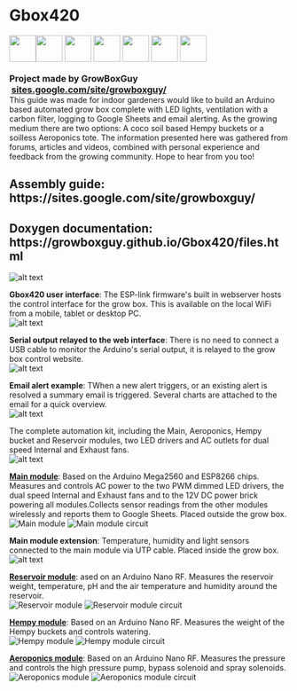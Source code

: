 # Gbox420
<div>
<div><img width="48" height="48" src="https://lh3.googleusercontent.com/GAoRKaB09BobBln1BQgRHL0qmbfyTmnMn6_6JBmCVZ3gvUuCOzhRep7HkBYL4_bWqa5Vk70W7dgq_t5vgwisNYon5yXiM0hbBoUauYdnv9ujxtkVrn5hB4SXhT2X-nWb7BS4Bo_-fL-Pj2TLdzMcbJN4597KkEvYGrqv6CtPy_wf06wc9t1WN2jL5lbhWHdvkleKIU6Hpp1AXPjOI_3c9lY0jpIdEtcjbOZ3fYIgrEvm1HO7JrAbyllYIgpSpZlMr6uUQh2h6PuA9tDSb8-V3NmMuvRtOQi5qfH6rJKrOBv5oNN4_t-C-V3BLKjXqx82oAmP65RAnH1Y3EXG8FbuEsQvqYcWiEp9iaNeuYbjokQoVM8h61Gh1cPr717j0D1GjEYhYzba32UvVZ3iXiVr1zmonOw810HP5oTWhc-o0mNdW211dhs80tvOyaggxKGX_I7r5kcak9nK7PSP3ppAi-wjrsqhW0UBiRvsyHwpHRfIu-A0lbnQ4ukwWiw28dnBPQMZUu8rLAXVNRnBjoAPU5udjLwyCUyCeU6YjUlC9TTe7QpbTZCrVueTaytD3GOqtP2dKg2wZse3CCGPrnNq2vg5DpRV4Qb0sOBv8oyJzKfdWLCMgYJYTw9rpYg6Y3zgUjJWqmLdX3upj8an069FddUa33Sgb6YhQe6NSz1sdW7cq_-8zYosD0RmeavL4t3sfpNDXw95OOmQJ0LEFKRZSa3PBApRvl2GIOpNmLI2Li_QSw-y=s671-no" style="display:inline;float:left" >
<a href="https://www.patreon.com/growboxguy"><img width="48" height="48" src="https://lh3.googleusercontent.com/GHPlhe8VfY4Bwtg0xPO2Z0vdj1QjcInJd8pSQlZHVNmcEry7a44A8c9n4vJENgvMfwfqiuSF5-r8Jt324yv1LbDqJ70KtNvuH1LoRdnB03zqYryHgyazXlNNcXEric6bc6L2oDBFgkgaf5dDMw-yN1bpwUH2LBxXsRCNcRxFIv3X0RPMYpVVGpNxss1nHn4kXa1q_pHEY2DuX0cZa5UWsUTAJ0Sywxg4UOgeBF-W1ZZULQcJz-mLp3WHEQY7uKLyYW31IElYZgV0jVBFeOdBG_w6gb1WPegvAbF-GiNVdd1Bxr9pqU6B2B34mKVFVamCzhs49XfDpKFr80euXu31na0A5opoYt5pyiChodO-5RCTP6b6FLv1tikkEf2eV22nXxo0JAz3zZcfq4FnF8VLcnh5mKUJ5cHvluSjSYYztooej6YrHeTTSXIxTtJqLp-2shRKQCEAFYzxIvmkTPB4_tWFQStGqzyG4IbH8mPU68BoMtlkfXCLv3o-_vAp86OZXyM4x1VxFHaaGXBtuHVuSbKMJMXoCVulSgnLzfI_t0o1KUTnL4NppO7IcP1fddVruJCdZkALn6Hzs8kN7DzwtfgXmBJmOkGCRsUZmoTHBO7pKHsYEA4XX9GrWFUOqjRIPyxH_z6dPWhFuSowl97T5kQHSwiHQ6x8cOgiMEtS2zEcRVVjdI0eLPYvJrhRiFj72L5KxXAYpuDWV2k7o5fwmHZTv9eYXbva3h5UlbKqeqYSvI9-=s64-no" style="border:none;margin:0;padding:0px"></a>
<a href="https://www.facebook.com/Gbox420-1495966037151416/"><img width="48" height="48" src="https://lh3.googleusercontent.com/5-3WUctaz5bM6p4FSrgZQOfbUv3bAzDI8SWXO59JCJnmWB9B_Glvn-n3gxj9Esj9BA0plBv4zxPY-eI24YjOWGm67z6dhr8vD7csTTz3V5hBxeL8aOWbfHyV3vmcA_e2lZBaFWYqDWRJqRVfW6qgXg4AspXGp9aF6S5R9HkcXcbgJ0M7teV127_Mq9bCYkjYV1cTtTojFKk7pv-igxHvr0ZPQoiLX-xBQm8sowRyhOBm4iUukEkzzCHnc3fmMGAxDCaqWzLi04rKWY9uVQ8ys4GuPjTs-m-iaoiCcLG7GloROhuBsPgx_Zq274eretllISsepyI9N2Pb-2AO4yXvYB88Cfc_R7a69w85Bq3fZUs-qtNFgtJ01mvIDs6nHdkpfZGeHoCxhuml-RX8JTXdBC3fogBeb9G_QNxo1ocSAVdPyG4BtaQyhcr0hsYLG1hvhWF_ekPFm-7dn-PLI7l3jTiRzQDW7BlRgdepMcGV-Ao0WwwWVHFombqSlHJ9wLjFaZo9Mmb8dtoUdd5zFgC-qzHYq3XfBhwDRscFpnFtpPJVAEN2d-d7szO3htVqKaEU1UTwcSZ4bN_y5AosItWk4z_0MIe_YxH--LxXohAxvkiaDyFwrvQwiGnYRqkPb3LVn8_4IqAY0UALYkBF8wssVInql86ErRgtW_CS0eIbKHbVa2byRQAybqPC-FEi5AWfb0SOkiyyAa7B32lyWdRVn_Kog-pbOxijBZA2la6GusXsAl9Q=s64-no" style="border:none;margin:0;padding:0px"></a>
<a href="https://github.com/growboxguy/Gbox420"><img width="48" height="48" src="https://lh3.googleusercontent.com/SyX8-29ti5GHL0sm2ADuliHQr11MeGtYXDV_UVuw5WjS0NhrwZcMq4bupWRK30-Plc9hVYbr8rHQpononX3ufMIXvEyluHYWm0d-htsAYiO_Jw5SpGrM5VmcB9AMqecvDSJhX_jLwtWDqbHz9Q68DstgrvxsqU3Ld6fP57TRhC6pLilAnSSj8bOfODG9aCOfk5xrCvEKZ2wQkvLCPZcqrsIBF1VsKdw2OqPr16oIdlu7aGozoHm7saAEDCewUyhWHAPDhyoig2dK1dl1LIYwzL6s9_oFY6TINAfVyPdF261XCNTy3uu7vfrg-zxVPm5xLznIruv0obiel9VOD_5mcAIyMVnhb4f_zfJL3VG_bxw7YEkC0TugtW0YRbOFnPdZyL2lqhbz1E4RbDWwKIdlXmKhUGM6u0QIJQ4V-_UWMK3j9QitWTf0Sxc8xF1hcYh74S3n5hLycv_BZiU6Iy8qCCbdD63x0FmpGnGI58bx77GIxLDAQvyS7JOVtzV0zKApj5nQT70HwAL8Sgb96-WYsOKzsdPVJ0iPQNommV1BBGMQRDVYlQclK7_VL8TxgLsozycrRn2uIxWfTfdkYSAHFmWXT-56PjF1C9IIVgwuNzLoSzEe5fLYsFzRqPxHMqPbvx0IGh0XeVvQRQQQqTbnVnzGSWlhhzuY96DvX8J8Kx-PKfpyFQn2c4j7tMBGSsTQD6dveFSmcDc9MtcdN1p7oiX5Ehq2vhPY2NvPHRRLUcZwWZbl=s64-no" style="border:none;margin:0;padding:0px"></a>
<a href="https://www.tumblr.com/blog/growboxguy"><img width="48" height="48" src="https://lh3.googleusercontent.com/iAo64-k09uJ70KcPngaxSGVpRWL9BRklB6V4trYxchPlYAjdGEKmnkuh5Oa_TFBK42KSfmpL2DN9nAo13WtSXOKDlV_W1YH3CZSYcm6yR1i-p4ePzG6D_lGn3RvtBUR0I8OjH8_jMVctwc5kf7t1uM6vau3J_Qp0uekfz7HaShgWVqCMmLalSC-4iZ7Kcf16p_GTYcClD7KFMUdecmQIsC1gwYT5C0P1WPJU-vvWUIHdhGsicnHtIVovT8bGGDDGQNmZmZycdMw6z0PoDHQxuv7SL3u7HMQ7RC7EIW2AOtPXTtPQ-NdTMEhhc2nlNjI9CzIClWPWVOEZxHF5N8YOQcjx-eqpuaEvSQ67z4aWWo28U95U3MoReCoxUi5HLSjaTv85ZkTvFy2DxNM-CCgnNelp_JpYEEu3qi9CHC8T4Rv6zwi9QR0FQ0ajLXkrwJeaNKwtEXPBel-zqZ8olwwrGyoMyL0tKDQagVf_7desHQ8vbRoas7hClbxD9yeMGf1C4Y2SAKAruaCrbGVXY3KWSXie5rWt5jXCiN_AqU3unGLEPeJl34ztyYDOPXz4cRtMfGYe3lEvKEuyrcncxa4imoiYFJScw7x6o_WQ9AvgsMD2XzvkOQQGakSO3V0-tjaBnhNB3izXdv0nPt76v4l9UYdlFj1fjZO6372_8SId69SNI0InHX4q03j0w8jFZYC_CZsVAvPo6g8ER_L5ZjSjKaKjH5O9UYjTjv3Csv5MB0rLiQZr=s64-no" style="border:none;margin:0;padding:0px"></a>
<a href="https://twitter.com/growboxguy"><img width="48" height="48" src="https://lh3.googleusercontent.com/FqZZp565u6acGUU7-9IZXllx4RPhKOupR5QjdJQZUzfbgL3K14abRlFmJqhfF8opA9w-I47YFG8pPPlgTuYjk1PceR_YBTzh6DrBGZuwGZmbi4PMdCvlT4lLNPtqFG9v1MC7GlOddLrnOObPhT3UgHC4ipO-VjAO_rHxVuWG4WmqRoN45qvNP4BFBh1pdSHYMPu5At-DuWrxZpDhRl-TdWEXIgLD_WJUuKVITvkVhVkgqG9NcRPzA5AwUl3q0aqreSVlpILWaFgxbIAYsw-wt-X4Vj6dudbW0mvXDrI8S-al1GPHg4TKbdWykkcM81TaXxR9sZUEYA8ZICgBBPnN1wmNk-BAN0HyJkxE4XdLnSkx0WXJCIrxvjHcF2y4U4HEviFVfoNS1wK-piI6n60oYa0oNFtOZUUkQ0k0h3jVjCA1KmF4yNcFay4GOW84I20lYRgKuNPEmmmwRhZiT2UC5gyTY_6WDxSrKglP9qgaLhVGXrhQlRBvoi7YiLbZVrSHzHvLwDXVwBFf4dv-RLDLuxRyDtRTsNCNArUdDXUCaIyhouZ-Gbvr5sYT4Jhg1vTlUppfmCmECvYUIL4GGS9Rra84Xmi2v46q4djWgVmcSm_PzIZnhq0JPI5ORgtajv-2n3HGdCbl0lkNOTKZ__89eEt2Aw3uzipnq4yp-_GO_qKeTCVVGK11idmQ__OUCThVUFv03uoBQowH0gsfvS-bxzOa_4_MVq_f9E_7QhL_z2iosnA9=s64-no" style="border:none;margin:0;padding:0px"></a>
<a href="mailto:GrowBoxGuy@gmail.com"><img width="48" height="48" src="https://lh3.googleusercontent.com/5ZNZaVhanhR6XGvxz_7A9Fr5JU8QtaAgMLWZJX41U7UxSgR4u2pR0TNjR0K2Ntv-Bad_jndUaDW65695nIy4lpMDAa4ssEJ6EX24Qp4BQXv1dYKRp84udEAt7G-UC8yZr054mNNyvCKq0hpnm0KDIJ-bDRBRxfK6DtqnI2YxG7N1PYniKXhsJYUlQSvGPwhRphoS_St9yrLDqIg8sYPGoIoLqXBfgHW5f4oYBa3OMIhKKwzB4bMYH1JgD_HfLiGwXSuR1qvqSRj9b-qjdmgVa_uNRH-wlIJcQ4QsSF2CAknddJtwURm64mNwlodvnSFkpnvimWbHUoQMM77GP48xdGygIr0jBJgbyYsQOvUcJDUF_Un_tWNkF-x2W9Gw-KXxHFAPP7fuczenGsQL2gmNCAR15R2JLJwt1CTpwfgBhbzTYoyW00PpLfkTWrfowSkFXnVuvhMa9ADsYZzq1uvp_Wz6KWrEa1iOi7CbRtFNY3Sg01maUeArYDd_DM0xFG3q43V9vKb0Bld3U7nyDoZ_R9hGfiQ8ZdD8BhXNoberDuuTl-SPRFrUeKjmFmtPuP7WdidQb6Gw5nFElBvBMCZX1kjplIluK8Y5VffxHBZRCrYTRyVyolvcNlpQtVWdOW-jxSjVP0qRrpARJIGjjU1KUUeVIxBEFUxefbP3UhOr2FvUGNh5BeIJVi5rCuaImxp1lL2zy2Mf4z9fZoVMp-ukaJMsiRQ1ACzJn89b-QybW67whYw2=s64-no" style="border:none;margin:0;padding:0px"></a>
</div><br>
<div style="display:inline!important">
<b style="font-size:16px">Project made by GrowBoxGuy</font><br>		
&nbsp;<a href="http://sites.google.com/site/growboxguy/">sites.google.com/site/growboxguy/</a>
</b>
</div><br>

<div>
This guide was made for indoor gardeners would like to build an Arduino based automated grow box complete with LED lights, ventilation with a carbon filter, logging to Google Sheets and email alerting. As the growing medium there are two options: A coco soil based Hempy buckets or a soilless Aeroponics tote. The information presented here was gathered from forums, articles and videos, combined with personal experience and feedback from the growing community. Hope to hear from you too!
</div>

<div>
<h2>Assembly guide:<br> https://sites.google.com/site/growboxguy/ </h2>
<h2>Doxygen documentation: https://growboxguy.github.io/Gbox420/files.html </h2>
</div>

![alt text](https://lh3.googleusercontent.com/pw/ACtC-3etlEchfH2eX-HyE6f6iSRXFcdqbYqmVetXMMQ7SHdvaeFPfClqIH5bMfoUcP6uTBgLVmqOyBWSr0OFvARRFSO7SrlJvzgpWvjOOVEmpAWiKJ8eIfrv9OHwlxJssRaydEnYBqMfxdCjZALiKUEwTFoJ=w1055-h652-no?authuser=0)

<b>Gbox420 user interface</b>: The ESP-link firmware's built in webserver hosts the control interface for the grow box. This is available on the local WiFi from a mobile, tablet or desktop PC.<br>
![alt text](https://lh3.googleusercontent.com/pw/ACtC-3c-2j05-O9FE06BzfPP4TTC43UszOYteR3BX9x--eIgj4tKfLv5644zgGQKqnPrwW5-We4JG8LeEcxlS0f5Qtcsk1gxCsro-M2Rjb2eQisdS9UC6X39Kk1rIY10MSCHQdlWemWFNJNV7nkhgG0ROlZD=w898-h1092-no?authuser=0)

<b>Serial output relayed to the web interface</b>: There is no need to connect a USB cable to monitor the Arduino's serial output, it is relayed to the grow box control website.<br>
![alt text](https://lh3.googleusercontent.com/pw/ACtC-3dYHgQPSjFgytEfSkKt7SaMcD6PDtLsX1UcmKIsaYqmRTEyt_ZOahGe9ConQdW6uZ8q9GsIHTxhk76tvRcf5KmEgwWlppEihKlWP8yPwhm2WBIhajls76n8Gb3FLSu_x1BF6vPWWBwSeE_V--VujShi=w657-h1140-no?authuser=0)

<b>Email alert example</b>: TWhen a new alert triggers, or an existing alert is resolved a summary email is triggered. Several charts are attached to the email for a quick overview.<br>
![alt text](https://lh3.googleusercontent.com/pw/ACtC-3euTh98iZcKUGZrIvDGN68GyGxAaRiwtes9e8expmese2jSrZ2UlPHhyBx_I8x5lAi4E6bpkLIdRolshcr8tI9a_B-3VDKSQUHNiFwWzL1VibNYVCNSS-1827h37dabDf49rOdkTgyjTwAYJFi7S8Go=w741-h1289-no?authuser=0)

The complete automation kit, including the Main, Aeroponics, Hempy bucket and Reservoir modules, two LED drivers and AC outlets for dual speed Internal and Exhaust fans.<br>
![alt text](https://lh3.googleusercontent.com/pw/ACtC-3eaGQD-ZrbG_jQPcvH0MqhBifQFIfGyrfq49SbDHr_pT9wdi1mHTIPFNX3RU0QFcKM0DrfoZFnSleH4EOVYjvL7UsD7UDHblcxxBvI66pMtYg7XcAaEw7cnCFCLLJ_hl-cDsuFJ-PE8V-_AuW5IAfA-=w1200-h855-no?authuser=0)

<b>[Main module](https://sites.google.com/site/growboxguy/modules/main-module)</b>: Based on the Arduino Mega2560 and ESP8266 chips. Measures and controls AC power to the two PWM dimmed LED drivers, the dual speed Internal and Exhaust fans and to the 12V DC power brick powering all modules.Collects sensor readings from the other modules wirelessly and reports them to Google Sheets.
Placed outside the grow box.<br>
![Main module](https://lh3.googleusercontent.com/pw/ACtC-3f9mNWcEYjtU5f1tdHX-KMrAYjO2jOn3d1OxBzmNKc2Ks3GEG6k4sIKgxc0RuagOZo2bk1hZBxS4kohtNuJ7_UDDagushsACgsxv-13qPD7kYhtlzTT3KzXf8dS6np45RzBocGLAsESsg74DEi4yTlV=w1200-h801-no?authuser=0)
![Main module circuit](https://lh3.googleusercontent.com/pw/ACtC-3d_kFnsAjAEZR40xnVtmgArwwm-flMP83BC13oYXVeMe00Ivf0dg3_pGFAeo3EDN7nTPoXuEo8ubIy81NVVo7LzsJJgbXgjzMSaUnjJyZWrP3fBQXbDGJh2B0QX936-0VAFGQokV-BQqd5cpz4--x7-=w1200-h892-no?authuser=0)

<b>Main module extension</b>: Temperature, humidity and light sensors connected to the main module via UTP cable. Placed inside the grow box.<br>
![alt text](https://lh3.googleusercontent.com/pw/ACtC-3d0RY9H_sS4tyf9QsXPbRu4Dmo3j0MkfTi_iXFxKPSlXgyHFsKGfHFe1g0NQ0Vhz4qsiYNV4oVIYgt9rUr-bMQV9dXvcj3nk_4XGrgWVfTf-nATa9yZM1hk4IYu6m5Ze6bTE3ZDnEiA_IBzIqji3BDl=w1200-h801-no?authuser=0)

<b>[Reservoir module](https://sites.google.com/site/growboxguy/modules/reservoir-module)</b>: ased on an Arduino Nano RF. Measures the reservoir weight, temperature, pH and the air temperature and humidity around the reservoir.<br>
![Reservoir module](https://lh3.googleusercontent.com/pw/ACtC-3f2VaMcisIGxvBNdvfefVLztVS8ZZoiRN75YegEpFTWzUvLPIjvvQJEbDnwNDv7SrEL5GUPgjhy8asU0VALJWJWtYywP_0PrXSf4Sbr8mNe1UWMq12Ejylk7H2nVonGVy5qJL29gRUssHa5AtaVk5Xe=w1200-h801-no?authuser=0)
![Reservoir module circuit](https://lh3.googleusercontent.com/pw/ACtC-3dWYUwdfsKYgwnBM7kQUHYzT-3laoEZHpQ5fpOGTYeBcr5vJYigMnVFhMS5GwZl8xdHm3P6NV3mBD9qb7mmVUrHp-UFFFIZ-S8YH_oi8YhnA47nv9fItrEEAnB6eXYLba00iSc-4ozk10Pg_zqFgwE0=w1200-h892-no?authuser=0)

<b>[Hempy module](https://sites.google.com/site/growboxguy/modules/hempy-module)</b>: Based on an Arduino Nano RF. Measures the weight of the Hempy buckets and controls watering.<br>
![Hempy module](https://lh3.googleusercontent.com/pw/ACtC-3dudHmGC8n4Kcgwcb-83gjC90rDndVKHWDJVZBVMnE6PNbyAThh4SHS5ZNTrKT6reoeZtoBUqaVVOZ6g1n4gIZ5182V9bFkOo8Whkh0aAA8t2sMvJTbO-WKcAyJIwn-IEUC7KWZ5bfSq27Xfs6glVSD=w1200-h801-no?authuser=0)
![Hempy module circuit](https://docs.google.com/drawings/d/e/2PACX-1vTWVrmTSdWCOkS6FvIopGMlXBbXineVb2dVuMd0gzMYfiOSRRxonShToh1yVhzlUk7z0l_m_4dmdzXK/pub?w=1402&h=1280)

<b>[Aeroponics module](https://sites.google.com/site/growboxguy/modules/aero-module)</b>: Based on an Arduino Nano RF. Measures the pressure and controls the high pressure pump, bypass solenoid and spray solenoids. <br>
![Aeroponics module](https://lh3.googleusercontent.com/pw/ACtC-3eiagyhv_J80jMzoPd-cynOjpfpJTxiGapRe3wNWmgyJnsxzGZbGnULGq9hxq6lds4vKPzBIYIhXW7J4ivQXb3hWxPlNT90PDObBekW19Pd2uMQFC2vSQevob1vP_xZd7tKOi5Ae9vfTJLv8udcrCRk=w1200-h801-no?authuser=0)
![Aeroponics module circuit](https://docs.google.com/drawings/d/e/2PACX-1vR9k1PyaGxHF96g6h5N584SenhRAB8ujhQGUOG13SG0zChlUi3Za6yuk8ebTwrvOvEnb6CUAJRhlvD3/pub?w=1082&h=1062)

